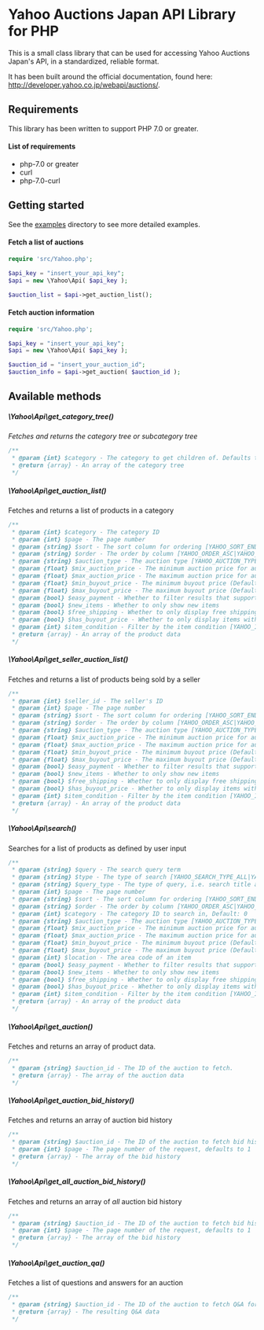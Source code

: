 # Yahoo Auctions Japan API Library for PHP

This is a small class library that can be used for accessing Yahoo Auctions Japan's API, in a standardized,
reliable format.

It has been built around the official documentation, found here: http://developer.yahoo.co.jp/webapi/auctions/.

## Requirements

This library has been written to support PHP 7.0 or greater.

#### List of requirements

* php-7.0 or greater
* curl
* php-7.0-curl

## Getting started

See the [examples](examples/) directory to see more detailed examples.

#### Fetch a list of auctions

```php
require 'src/Yahoo.php';

$api_key = "insert_your_api_key";
$api = new \Yahoo\Api( $api_key );

$auction_list = $api->get_auction_list();

```

#### Fetch auction information

```php
require 'src/Yahoo.php';

$api_key = "insert_your_api_key";
$api = new \Yahoo\Api( $api_key );

$auction_id = "insert_your_auction_id";
$auction_info = $api->get_auction( $auction_id );

```

## Available methods

##### \Yahoo\Api\get_category_tree()
_Fetches and returns the category tree or subcategory tree_

```php
/**
 * @param {int} $category - The category to get children of. Defaults to 0.
 * @return {array} - An array of the category tree
 */
```

##### \Yahoo\Api\get_auction_list()
Fetches and returns a list of products in a category

```php
/**
 * @param {int} $category - The category ID
 * @param {int} $page - The page number
 * @param {string} $sort - The sort column for ordering [YAHOO_SORT_END_TIME|YAHOO_SORT_PRICE|...]
 * @param {string} $order - The order by column [YAHOO_ORDER_ASC|YAHOO_ORDER_DESC]
 * @param {string} $auction_type - The auction type [YAHOO_AUCTION_TYPE_ALL|YAHOO_AUCTION_TYPE_AUCTION|YAHOO_AUCTION_TYPE_FIXED]
 * @param {float} $mix_auction_price - The minimum auction price for auctions (Default: null)
 * @param {float} $max_auction_price - The maximum auction price for auctions (Default: null)
 * @param {float} $min_buyout_price - The minimum buyout price (Default: null)
 * @param {float} $max_buyout_price - The maximum buyout price (Default: null)
 * @param {bool} $easy_payment - Whether to filter results that support easy payment
 * @param {bool} $new_items - Whether to only show new items
 * @param {bool} $free_shipping - Whether to only display free shipping items
 * @param {bool} $has_buyout_price - Whether to only display items with a buyout price
 * @param {int} $item_condition - Filter by the item condition [YAHOO_ITEM_CONDITION_ALL|YAHOO_ITEM_CONDITION_NEW|YAHOO_ITEM_CONDITION_USED]
 * @return {array} - An array of the product data
 */

```

##### \Yahoo\Api\get_seller_auction_list()
Fetches and returns a list of products being sold by a seller

```php
/**
 * @param {int} $seller_id - The seller's ID
 * @param {int} $page - The page number
 * @param {string} $sort - The sort column for ordering [YAHOO_SORT_END_TIME|YAHOO_SORT_PRICE|...]
 * @param {string} $order - The order by column [YAHOO_ORDER_ASC|YAHOO_ORDER_DESC]
 * @param {string} $auction_type - The auction type [YAHOO_AUCTION_TYPE_ALL|YAHOO_AUCTION_TYPE_AUCTION|YAHOO_AUCTION_TYPE_FIXED]
 * @param {float} $mix_auction_price - The minimum auction price for auctions (Default: null)
 * @param {float} $max_auction_price - The maximum auction price for auctions (Default: null)
 * @param {float} $min_buyout_price - The minimum buyout price (Default: null)
 * @param {float} $max_buyout_price - The maximum buyout price (Default: null)
 * @param {bool} $easy_payment - Whether to filter results that support easy payment
 * @param {bool} $new_items - Whether to only show new items
 * @param {bool} $free_shipping - Whether to only display free shipping items
 * @param {bool} $has_buyout_price - Whether to only display items with a buyout price
 * @param {int} $item_condition - Filter by the item condition [YAHOO_ITEM_CONDITION_ALL|YAHOO_ITEM_CONDITION_NEW|YAHOO_ITEM_CONDITION_USED]
 * @return {array} - An array of the product data
 */
```

##### \Yahoo\Api\search()
Searches for a list of products as defined by user input

```php
/**
 * @param {string} $query - The search query term 
 * @param {string} $type - The type of search [YAHOO_SEARCH_TYPE_ALL|YAHOO_SEARCH_TYPE_ANY]
 * @param {string} $query_type - The type of query, i.e. search title and text [YAHOO_QUERY_TYPE_ALL|YAHOO_QUERY_TYPE_TITLE_ONLY|YAHOO_QUERY_TYPE_TITLE_TEXT]
 * @param {int} $page - The page number
 * @param {string} $sort - The sort column for ordering [YAHOO_SORT_END_TIME|YAHOO_SORT_PRICE|...]
 * @param {string} $order - The order by column [YAHOO_ORDER_ASC|YAHOO_ORDER_DESC]
 * @param {int} $category - The category ID to search in, Default: 0
 * @param {string} $auction_type - The auction type [YAHOO_AUCTION_TYPE_ALL|YAHOO_AUCTION_TYPE_AUCTION|YAHOO_AUCTION_TYPE_FIXED]
 * @param {float} $mix_auction_price - The minimum auction price for auctions (Default: null)
 * @param {float} $max_auction_price - The maximum auction price for auctions (Default: null)
 * @param {float} $min_buyout_price - The minimum buyout price (Default: null)
 * @param {float} $max_buyout_price - The maximum buyout price (Default: null)
 * @param {int} $location - The area code of an item
 * @param {bool} $easy_payment - Whether to filter results that support easy payment
 * @param {bool} $new_items - Whether to only show new items
 * @param {bool} $free_shipping - Whether to only display free shipping items
 * @param {bool} $has_buyout_price - Whether to only display items with a buyout price
 * @param {int} $item_condition - Filter by the item condition [YAHOO_ITEM_CONDITION_ALL|YAHOO_ITEM_CONDITION_NEW|YAHOO_ITEM_CONDITION_USED]
 * @return {array} - An array of the product data
 */
```

##### \Yahoo\Api\get_auction()
Fetches and returns an array of product data.

```php
/**
 * @param {string} $auction_id - The ID of the auction to fetch.
 * @return {array} - The array of the auction data
 */
```

##### \Yahoo\Api\get_auction_bid_history()
Fetches and returns an array of auction bid history

```php
/**
 * @param {string} $auction_id - The ID of the auction to fetch bid history for
 * @param {int} $page - The page number of the request, defaults to 1
 * @return {array} - The array of the bid history
 */
```

##### \Yahoo\Api\get_all_auction_bid_history()
Fetches and returns an array of _all_ auction bid history

```php
/**
 * @param {string} $auction_id - The ID of the auction to fetch bid history for
 * @param {int} $page - The page number of the request, defaults to 1
 * @return {array} - The array of the bid history
 */
```

##### \Yahoo\Api\get_auction_qa()
Fetches a list of questions and answers for an auction

```php
/**
 * @param {string} $auction_id - The ID of the auction to fetch Q&A for
 * @return {array} - The resulting Q&A data
 */
```

